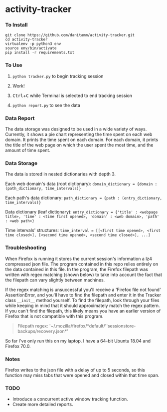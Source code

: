 # activity-tracker

### To Install
```
git clone https://github.com/danitamm/activity-tracker.git
cd activity-tracker
virtualenv -p python3 env
source env/bin/activate
pip install -r requirements.txt
```

### To Use
1. `python tracker.py` to begin tracking session

2. Work!

3. <kbd>Ctrl</kbd>+<kbd>C</kbd> while Terminal is selected to end tracking session
4. `python report.py` to see the data

### Data Report
The data storage was designed to be used in a wide variety of ways. Currently, it shows a pie chart representing the time spent on each web domain. It prints the time spent on each domain. For each domain, it prints the title of the web page on which the user spent the most time, and the amount of time spent. 

### Data Storage
The data is stored in nested dictionaries with depth 3. 

Each web domain's data (root dictionary):
```domain_dictionary = {domain : (path_dictionary, time_intervals)}```

Each path's data dictionary:
```path_dictionary = {path : (entry_dictionary, time_intervals)}```

Data dictionary (leaf dictionary):
```entry_dictionary = {'title' : <webpage title>, 'time' : <time first opened>, 'domain' : <web domain>, 'path' : <web path>}```

Time intervals' structures:  `time_interval = [[<first time opened>, <first time closed>], [<second time opened>, <second time closed>], ...]`

### Troubleshooting
When Firefox is running it stores the current session's information a lz4 compressed json file. The program contained in this repo relies entirely on the data contained in this file. In the program, the Firefox filepath was written with regex matching (shown below) to take into account the fact that the filepath can vary slightly between machines. 

If the regex matching is unsuccessful you'll receive a 'Firefox file not found' AssertionError, and you'll have to find the filepath and enter it in the Tracker class `__init__` method yourself. To find the filepath, look through your files while keeping in mind that it should approximately match the regex pattern. If you can't find the filepath, this likely means you have an earlier version of Firefox that is not compatible with this program. 

> Filepath regex: '~/.mozilla/firefox/\*default/''sessionstore-backups/recovery.json\*'

So far I've only run this on my laptop. I have a 64-bit Ubuntu 18.04 and Firefox 70.0.

### Notes
Firefox writes to the json file with a delay of up to 5 seconds, so this function may miss tabs that were opened and closed within that time span. 

### TODO
  * Introduce a concurrent active window tracking function. 
  * Create more detailed reports. 
